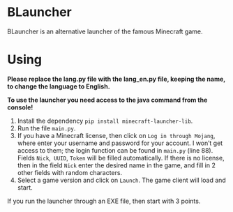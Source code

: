 # BLauncher
BLauncher is an alternative launcher of the famous Minecraft game.

# Using
**Please replace the lang.py file with the lang_en.py file, keeping the name, to change the language to English.**

**To use the launcher you need access to the java command from the console!**
1. Install the dependency `pip install minecraft-launcher-lib`.
2. Run the file `main.py`.
3. If you have a Minecraft license, then click on `Log in through Mojang`, where enter your username and password for your account. I won’t get access to them; the login function can be found in `main.py` (line 88).
Fields `Nick`,` UUID`, `Token` will be filled automatically. If there is no license, then in the field `Nick` enter the desired name in the game, and fill in 2 other fields with random characters.
4. Select a game version and click on `Launch`. The game client will load and start.

If you run the launcher through an EXE file, then start with 3 points.
